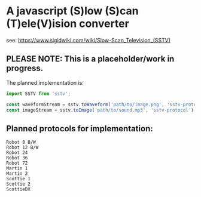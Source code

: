 # A javascript (S)low (S)can (T)ele(V)ision converter

see: https://www.sigidwiki.com/wiki/Slow-Scan_Television_(SSTV)

## PLEASE NOTE: This is a placeholder/work in progress.

The planned implementation is:

``` javascript
import SSTV from 'sstv';

const waveformStream = sstv.toWaveform('path/to/image.png', 'sstv-protocol'); // where mode can be one of the implemented protocols
const imageStream = sstv.toImage('path/to/sound.mp3', 'sstv-protocol'); // where mode can be one of the implemented protocols - default is "auto"
``` 


## Planned protocols for implementation:
``` 
Robot 8 B/W
Robot 12 B/W
Robot 24
Robot 36
Robot 72
Martin 1
Martin 2
Scottie 1
Scottie 2
ScottieDX
``` 

